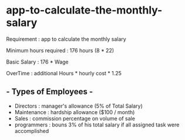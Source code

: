 # app-to-calculate-the-monthly-salary

Requirement : app to calculate the monthly salary

Minimum hours required : 176 hours (8 * 22)

Basic Salary : 176 * Wage

OverTime : additional Hours * hourly cost * 1.25 


## - Types of Employees -
- Directors : manager's allowance (5% of Total Salary)
- Maintenance : hardship allowance ($100 / month)
- Sales : commission percentage on volume of sale
- programmers : bouns 3% of his total salary if all assigned task were accomplished 
